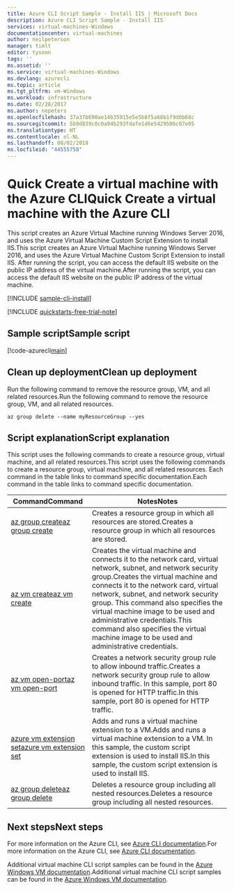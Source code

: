 ```yaml
---
title: Azure CLI Script Sample - Install IIS | Microsoft Docs
description: Azure CLI Script Sample - Install IIS
services: virtual-machines-Windows
documentationcenter: virtual-machines
author: neilpeterson
manager: timlt
editor: tysonn
tags: ''
ms.assetid: ''
ms.service: virtual-machines-Windows
ms.devlang: azurecli
ms.topic: article
ms.tgt_pltfrm: vm-Windows
ms.workload: infrastructure
ms.date: 02/28/2017
ms.author: nepeters
ms.openlocfilehash: 37a37b690ae14b35915e5e5b8f5a68b1f9d0b68c
ms.sourcegitcommit: 5b9d839c0c0a94b293fdafe1d6e5429506c07e05
ms.translationtype: HT
ms.contentlocale: nl-NL
ms.lasthandoff: 08/02/2018
ms.locfileid: "44555758"
---
```

# <a name="quick-create-a-virtual-machine-with-the-azure-cli"></a><span data-ttu-id="a011b-103">Quick Create a virtual machine with the Azure CLI</span><span class="sxs-lookup"><span data-stu-id="a011b-103">Quick Create a virtual machine with the Azure CLI</span></span>

<span data-ttu-id="a011b-104">This script creates an Azure Virtual Machine running Windows Server 2016, and uses the Azure Virtual Machine Custom Script Extension to install IIS.</span><span class="sxs-lookup"><span data-stu-id="a011b-104">This script creates an Azure Virtual Machine running Windows Server 2016, and uses the Azure Virtual Machine Custom Script Extension to install IIS.</span></span> <span data-ttu-id="a011b-105">After running the script, you can access the default IIS website on the public IP address of the virtual machine.</span><span class="sxs-lookup"><span data-stu-id="a011b-105">After running the script, you can access the default IIS website on the public IP address of the virtual machine.</span></span>

[!INCLUDE [sample-cli-install](../../../includes/sample-cli-install.md)]

[!INCLUDE [quickstarts-free-trial-note](../../../includes/quickstarts-free-trial-note.md)]

## <a name="sample-script"></a><span data-ttu-id="a011b-106">Sample script</span><span class="sxs-lookup"><span data-stu-id="a011b-106">Sample script</span></span>

[!code-azurecli[main](../../../cli_scripts/virtual-machine/create-vm-windows-iis/create-vm-windows-iis.sh "Quick Create VM")]

## <a name="clean-up-deployment"></a><span data-ttu-id="a011b-107">Clean up deployment</span><span class="sxs-lookup"><span data-stu-id="a011b-107">Clean up deployment</span></span> 

<span data-ttu-id="a011b-108">Run the following command to remove the resource group, VM, and all related resources.</span><span class="sxs-lookup"><span data-stu-id="a011b-108">Run the following command to remove the resource group, VM, and all related resources.</span></span>

```azurecli
az group delete --name myResourceGroup --yes
```

## <a name="script-explanation"></a><span data-ttu-id="a011b-109">Script explanation</span><span class="sxs-lookup"><span data-stu-id="a011b-109">Script explanation</span></span>

<span data-ttu-id="a011b-110">This script uses the following commands to create a resource group, virtual machine, and all related resources.</span><span class="sxs-lookup"><span data-stu-id="a011b-110">This script uses the following commands to create a resource group, virtual machine, and all related resources.</span></span> <span data-ttu-id="a011b-111">Each command in the table links to command specific documentation.</span><span class="sxs-lookup"><span data-stu-id="a011b-111">Each command in the table links to command specific documentation.</span></span>

| <span data-ttu-id="a011b-112">Command</span><span class="sxs-lookup"><span data-stu-id="a011b-112">Command</span></span> | <span data-ttu-id="a011b-113">Notes</span><span class="sxs-lookup"><span data-stu-id="a011b-113">Notes</span></span> |
|---|---|
| [<span data-ttu-id="a011b-114">az group create</span><span class="sxs-lookup"><span data-stu-id="a011b-114">az group create</span></span>](https://docs.microsoft.com/cli/azure/group#create) | <span data-ttu-id="a011b-115">Creates a resource group in which all resources are stored.</span><span class="sxs-lookup"><span data-stu-id="a011b-115">Creates a resource group in which all resources are stored.</span></span> |
| [<span data-ttu-id="a011b-116">az vm create</span><span class="sxs-lookup"><span data-stu-id="a011b-116">az vm create</span></span>](https://docs.microsoft.com/cli/azure/vm#create) | <span data-ttu-id="a011b-117">Creates the virtual machine and connects it to the network card, virtual network, subnet, and network security group.</span><span class="sxs-lookup"><span data-stu-id="a011b-117">Creates the virtual machine and connects it to the network card, virtual network, subnet, and network security group.</span></span> <span data-ttu-id="a011b-118">This command also specifies the virtual machine image to be used and administrative credentials.</span><span class="sxs-lookup"><span data-stu-id="a011b-118">This command also specifies the virtual machine image to be used and administrative credentials.</span></span>  |
| [<span data-ttu-id="a011b-119">az vm open-port</span><span class="sxs-lookup"><span data-stu-id="a011b-119">az vm open-port</span></span>](https://docs.microsoft.com/cli/azure/network/nsg/rule#create) | <span data-ttu-id="a011b-120">Creates a network security group rule to allow inbound traffic.</span><span class="sxs-lookup"><span data-stu-id="a011b-120">Creates a network security group rule to allow inbound traffic.</span></span> <span data-ttu-id="a011b-121">In this sample, port 80 is opened for HTTP traffic.</span><span class="sxs-lookup"><span data-stu-id="a011b-121">In this sample, port 80 is opened for HTTP traffic.</span></span> |
| [<span data-ttu-id="a011b-122">azure vm extension set</span><span class="sxs-lookup"><span data-stu-id="a011b-122">azure vm extension set</span></span>](https://docs.microsoft.com/cli/azure/vm/extension#set) | <span data-ttu-id="a011b-123">Adds and runs a virtual machine extension to a VM.</span><span class="sxs-lookup"><span data-stu-id="a011b-123">Adds and runs a virtual machine extension to a VM.</span></span> <span data-ttu-id="a011b-124">In this sample, the custom script extension is used to install IIS.</span><span class="sxs-lookup"><span data-stu-id="a011b-124">In this sample, the custom script extension is used to install IIS.</span></span>|
| [<span data-ttu-id="a011b-125">az group delete</span><span class="sxs-lookup"><span data-stu-id="a011b-125">az group delete</span></span>](https://docs.microsoft.com/cli/azure/vm/extension#set) | <span data-ttu-id="a011b-126">Deletes a resource group including all nested resources.</span><span class="sxs-lookup"><span data-stu-id="a011b-126">Deletes a resource group including all nested resources.</span></span> |

## <a name="next-steps"></a><span data-ttu-id="a011b-127">Next steps</span><span class="sxs-lookup"><span data-stu-id="a011b-127">Next steps</span></span>

<span data-ttu-id="a011b-128">For more information on the Azure CLI, see [Azure CLI documentation](https://docs.microsoft.com/cli/azure/overview).</span><span class="sxs-lookup"><span data-stu-id="a011b-128">For more information on the Azure CLI, see [Azure CLI documentation](https://docs.microsoft.com/cli/azure/overview).</span></span>

<span data-ttu-id="a011b-129">Additional virtual machine CLI script samples can be found in the [Azure Windows VM documentation](../windows/cli-samples.md?toc=%2fazure%2fvirtual-machines%2fwindows%2ftoc.json).</span><span class="sxs-lookup"><span data-stu-id="a011b-129">Additional virtual machine CLI script samples can be found in the [Azure Windows VM documentation](../windows/cli-samples.md?toc=%2fazure%2fvirtual-machines%2fwindows%2ftoc.json).</span></span>
